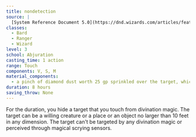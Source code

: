 ```yaml
---
title: nondetection
source: |
  [System Reference Document 5.0](https://dnd.wizards.com/articles/features/systems-reference-document-srd)
classes:
  - Bard
  - Ranger
  - Wizard
level: 3
school: Abjuration
casting_time: 1 action
range: Touch
components: V, S, M
material_components:
  - a pinch of diamond dust worth 25 gp sprinkled over the target, which the spell consumes
duration: 8 hours
saving_throw: None
---
```


For the duration, you hide a target that you touch from divination magic. The target can be a willing creature or a place or an object no larger than 10 feet in any dimension. The target can't be targeted by any divination magic or perceived through magical scrying sensors.
